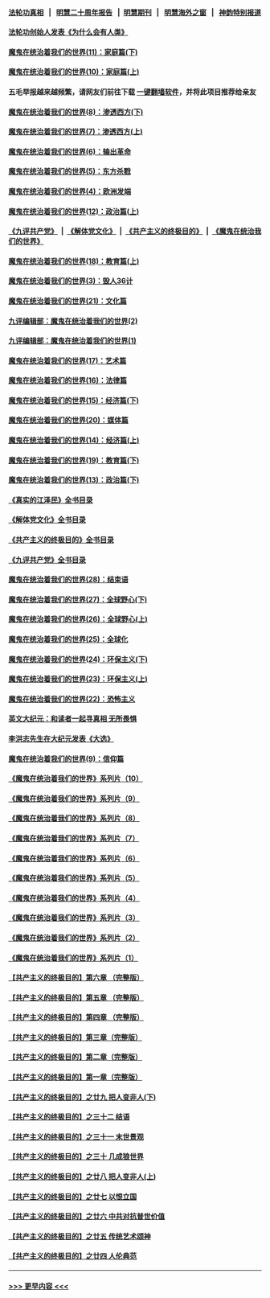 #### [法轮功真相](https://github.com/gfw-breaker/truth/blob/master/README.md?t=0) &nbsp;&nbsp;|&nbsp;&nbsp; [明慧二十周年报告](https://github.com/gfw-breaker/mh-reports/blob/master/README.md?t=0) &nbsp;&nbsp;|&nbsp;&nbsp;[明慧期刊](https://github.com/gfw-breaker/mh-qikan) &nbsp;&nbsp;|&nbsp;&nbsp; [明慧海外之窗](https://github.com/gfw-breaker/mh-news/blob/master/README.md?t=0) &nbsp;&nbsp;|&nbsp;&nbsp; [神韵特别报道](https://github.com/gfw-breaker/mh-news/blob/master/shenyun.md?t=0)
#### [法轮功创始人发表《为什么会有人类》](../pages/nsc422/n13912117.md?t=04091543) 
#### [魔鬼在统治着我们的世界(11)：家庭篇(下)](../pages/nsc422/n10440961.md?t=04091543) 
#### [魔鬼在统治着我们的世界(10)：家庭篇(上)](../pages/nsc422/n10435448.md?t=04091543) 
#### 五毛举报越来越频繁，请网友们前往下载 [一键翻墙软件](https://github.com/gfw-breaker/ssr-accounts)，并将此项目推荐给亲友
#### [魔鬼在统治着我们的世界(8)：渗透西方(下)](../pages/nsc422/n10429603.md?t=04091543) 
#### [魔鬼在统治着我们的世界(7)：渗透西方(上)](../pages/nsc422/n10426013.md?t=04091543) 
#### [魔鬼在统治着我们的世界(6)：输出革命](../pages/nsc422/n10421536.md?t=04091543) 
#### [魔鬼在统治着我们的世界(5)：东方杀戮](../pages/nsc422/n10417707.md?t=04091543) 
#### [魔鬼在统治着我们的世界(4)：欧洲发端](../pages/nsc422/n10414890.md?t=04091543) 
#### [魔鬼在统治着我们的世界(12)：政治篇(上)](../pages/nsc422/n10444576.md?t=04091543) 
#### [《九评共产党》](https://github.com/begood0513/9ping.md/blob/master/README.md) &nbsp;|&nbsp; [《解体党文化》](../../../../jtdwh.md/blob/master/README.md)  &nbsp;|&nbsp; [《共产主义的终极目的》](../../../../gczydzjmd.md/blob/master/README.md) &nbsp;|&nbsp; [《魔鬼在统治我们的世界》](../../../../mgztzwmdsj.md/blob/master/README.md) 
#### [魔鬼在统治着我们的世界(18)：教育篇(上)](../pages/nsc422/n10526970.md?t=04091543) 
#### [魔鬼在统治着我们的世界(3)：毁人36计](../pages/nsc422/n10411583.md?t=04091543) 
#### [魔鬼在统治着我们的世界(21)：文化篇](../pages/nsc422/n10597706.md?t=04091543) 
#### [九评编辑部：魔鬼在统治着我们的世界(2)](../pages/nsc422/n10410036.md?t=04091543) 
#### [九评编辑部：魔鬼在统治着我们的世界(1)](../pages/nsc422/n10406825.md?t=04091543) 
#### [魔鬼在统治着我们的世界(17)：艺术篇](../pages/nsc422/n10499093.md?t=04091543) 
#### [魔鬼在统治着我们的世界(16)：法律篇](../pages/nsc422/n10485969.md?t=04091543) 
#### [魔鬼在统治着我们的世界(15)：经济篇(下)](../pages/nsc422/n10469975.md?t=04091543) 
#### [魔鬼在统治着我们的世界(20)：媒体篇](../pages/nsc422/n10586579.md?t=04091543) 
#### [魔鬼在统治着我们的世界(14)：经济篇(上)](../pages/nsc422/n10457370.md?t=04091543) 
#### [魔鬼在统治着我们的世界(19)：教育篇(下)](../pages/nsc422/n10564808.md?t=04091543) 
#### [魔鬼在统治着我们的世界(13)：政治篇(下)](../pages/nsc422/n10448270.md?t=04091543) 
#### [《真实的江泽民》全书目录](../pages/nsc422/n13721399.md?t=04091543) 
#### [《解体党文化》全书目录](../pages/nsc422/n13721157.md?t=04091543) 
#### [《共产主义的终极目的》全书目录](../pages/nsc422/n13721048.md?t=04091543) 
#### [《九评共产党》全书目录](../pages/nsc422/n13708085.md?t=04091543) 
#### [魔鬼在统治着我们的世界(28)：结束语](../pages/nsc422/n10936246.md?t=04091543) 
#### [魔鬼在统治着我们的世界(27)：全球野心(下)](../pages/nsc422/n10928319.md?t=04091543) 
#### [魔鬼在统治着我们的世界(26)：全球野心(上)](../pages/nsc422/n10900318.md?t=04091543) 
#### [魔鬼在统治着我们的世界(25)：全球化](../pages/nsc422/n10788205.md?t=04091543) 
#### [魔鬼在统治着我们的世界(24)：环保主义(下)](../pages/nsc422/n10695307.md?t=04091543) 
#### [魔鬼在统治着我们的世界(23)：环保主义(上)](../pages/nsc422/n10688613.md?t=04091543) 
#### [魔鬼在统治着我们的世界(22)：恐怖主义](../pages/nsc422/n10614727.md?t=04091543) 
#### [英文大纪元：和读者一起寻真相 无所畏惧](../pages/nsc422/n12542027.md?t=04091543) 
#### [李洪志先生在大纪元发表《大选》](../pages/nsc422/n12534746.md?t=04091543) 
#### [魔鬼在统治着我们的世界(9)：信仰篇](../pages/nsc422/n10432159.md?t=04091543) 
#### [《魔鬼在统治着我们的世界》系列片（10）](../pages/nsc422/n12292670.md?t=04091543) 
#### [《魔鬼在统治着我们的世界》系列片（9）](../pages/nsc422/n12290859.md?t=04091543) 
#### [《魔鬼在统治着我们的世界》系列片（8）](../pages/nsc422/n12287445.md?t=04091543) 
#### [《魔鬼在统治着我们的世界》系列片（7）](../pages/nsc422/n12283425.md?t=04091543) 
#### [《魔鬼在统治着我们的世界》系列片（6）](../pages/nsc422/n12282314.md?t=04091543) 
#### [《魔鬼在统治着我们的世界》系列片（5）](../pages/nsc422/n12281419.md?t=04091543) 
#### [《魔鬼在统治着我们的世界》系列片（4）](../pages/nsc422/n12274024.md?t=04091543) 
#### [《魔鬼在统治着我们的世界》系列片（3）](../pages/nsc422/n12271322.md?t=04091543) 
#### [《魔鬼在统治着我们的世界》系列片（2）](../pages/nsc422/n12269049.md?t=04091543) 
#### [《魔鬼在统治着我们的世界》系列片（1）](../pages/nsc422/n12267575.md?t=04091543) 
#### [【共产主义的终极目的】第六章 （完整版）](../pages/nsc422/n11428913.md?t=04091543) 
#### [【共产主义的终极目的】第五章 （完整版）](../pages/nsc422/n11428912.md?t=04091543) 
#### [【共产主义的终极目的】第四章 （完整版）](../pages/nsc422/n11428907.md?t=04091543) 
#### [【共产主义的终极目的】第三章（完整版）](../pages/nsc422/n11428848.md?t=04091543) 
#### [【共产主义的终极目的】第二章（完整版）](../pages/nsc422/n11428831.md?t=04091543) 
#### [【共产主义的终极目的】第一章（完整版）](../pages/nsc422/n11417651.md?t=04091543) 
#### [【共产主义的终极目的】之廿九 把人变非人(下)](../pages/nsc422/n11344140.md?t=04091543) 
#### [【共产主义的终极目的】之三十二 结语](../pages/nsc422/n11360535.md?t=04091543) 
#### [【共产主义的终极目的】之三十一 末世景观](../pages/nsc422/n11351129.md?t=04091543) 
#### [【共产主义的终极目的】之三十 几成狼世界](../pages/nsc422/n11348280.md?t=04091543) 
#### [【共产主义的终极目的】之廿八 把人变非人(上)](../pages/nsc422/n11340492.md?t=04091543) 
#### [【共产主义的终极目的】之廿七 以恨立国](../pages/nsc422/n11336944.md?t=04091543) 
#### [【共产主义的终极目的】之廿六 中共对抗普世价值](../pages/nsc422/n11324785.md?t=04091543) 
#### [【共产主义的终极目的】之廿五 传统艺术颂神](../pages/nsc422/n11296396.md?t=04091543) 
#### [【共产主义的终极目的】之廿四 人伦典范](../pages/nsc422/n11296397.md?t=04091543) 

----
#### [ >>> 更早内容 <<< ](../indexes/nsc422-earlier.md)
